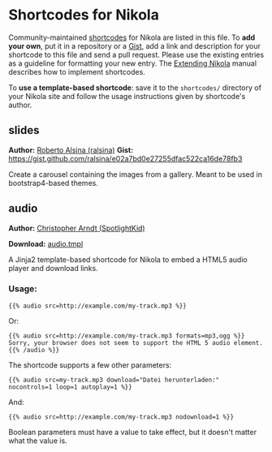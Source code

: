 # Shortcodes for Nikola

Community-maintained [shortcodes] for Nikola are listed in this file. To **add
your own**, put it in a repository or a [Gist], add a link and description for
your shortcode to this file and send a pull request. Please use the existing
entries as a guideline for formatting your new entry. The [Extending Nikola]
manual describes how to implement shortcodes.

To **use a template-based shortcode**: save it to the `shortcodes/` directory
of your Nikola site and follow the usage instructions given by shortcode's
author.

[shortcodes]: https://getnikola.com/handbook.html#shortcodes
[gist]: https://gist.github.com/
[extending nikola]: https://getnikola.com/extending.html#shortcodes

## slides

**Author:** [Roberto Alsina (ralsina)](https://github.com/ralsina)
**Gist:** https://gist.github.com/ralsina/e02a7bd0e27255dfac522ca16de78fb3

Create a carousel containing the images from a gallery. Meant to be used in bootstrap4-based themes.

## audio

**Author:** [Christopher Arndt (SpotlightKid)](https://github.com/SpotlightKid)

**Download:** [audio.tmpl](https://gist.github.com/SpotlightKid/70f3ccdfacd9cfb091941a91f349924f)

A Jinja2 template-based shortcode for Nikola to embed a HTML5 audio player and
download links.

### Usage:

    {{% audio src=http://example.com/my-track.mp3 %}}

Or:

    {{% audio src=http://example.com/my-track.mp3 formats=mp3,ogg %}}
    Sorry, your browser does not seem to support the HTML 5 audio element.
    {{% /audio %}}

The shortcode supports a few other parameters:

    {{% audio src=my-track.mp3 download="Datei herunterladen:" nocontrols=1 loop=1 autoplay=1 %}}

And:

    {{% audio src=http://example.com/my-track.mp3 nodownload=1 %}}

Boolean parameters must have a value to take effect, but it doesn't matter what
the value is.
